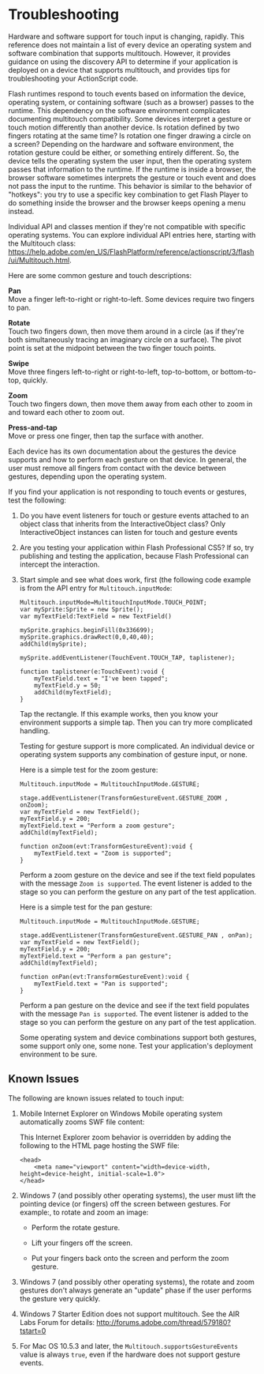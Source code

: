 # Troubleshooting

Hardware and software support for touch input is changing, rapidly. This
reference does not maintain a list of every device an operating system and
software combination that supports multitouch. However, it provides guidance on
using the discovery API to determine if your application is deployed on a device
that supports multitouch, and provides tips for troubleshooting your
ActionScript code.

Flash runtimes respond to touch events based on information the device,
operating system, or containing software (such as a browser) passes to the
runtime. This dependency on the software environment complicates documenting
multitouch compatibility. Some devices interpret a gesture or touch motion
differently than another device. Is rotation defined by two fingers rotating at
the same time? Is rotation one finger drawing a circle on a screen? Depending on
the hardware and software environment, the rotation gesture could be either, or
something entirely different. So, the device tells the operating system the user
input, then the operating system passes that information to the runtime. If the
runtime is inside a browser, the browser software sometimes interprets the
gesture or touch event and does not pass the input to the runtime. This behavior
is similar to the behavior of "hotkeys": you try to use a specific key
combination to get Flash Player to do something inside the browser and the
browser keeps opening a menu instead.

Individual API and classes mention if they're not compatible with specific
operating systems. You can explore individual API entries here, starting with
the Multitouch class:
<https://help.adobe.com/en_US/FlashPlatform/reference/actionscript/3/flash/ui/Multitouch.html>.

Here are some common gesture and touch descriptions:

**Pan**  
Move a finger left-to-right or right-to-left. Some devices require two fingers
to pan.

**Rotate**  
Touch two fingers down, then move them around in a circle (as if they're both
simultaneously tracing an imaginary circle on a surface). The pivot point is set
at the midpoint between the two finger touch points.

**Swipe**  
Move three fingers left-to-right or right-to-left, top-to-bottom, or
bottom-to-top, quickly.

**Zoom**  
Touch two fingers down, then move them away from each other to zoom in and
toward each other to zoom out.

**Press-and-tap**  
Move or press one finger, then tap the surface with another.

Each device has its own documentation about the gestures the device supports and
how to perform each gesture on that device. In general, the user must remove all
fingers from contact with the device between gestures, depending upon the
operating system.

If you find your application is not responding to touch events or gestures, test
the following:

1.  Do you have event listeners for touch or gesture events attached to an
    object class that inherits from the InteractiveObject class? Only
    InteractiveObject instances can listen for touch and gesture events

2.  Are you testing your application within Flash Professional CS5? If so, try
    publishing and testing the application, because Flash Professional can
    intercept the interaction.

3.  Start simple and see what does work, first (the following code example is
    from the API entry for `Multitouch.inputMode`:

        Multitouch.inputMode=MultitouchInputMode.TOUCH_POINT;
        var mySprite:Sprite = new Sprite();
        var myTextField:TextField = new TextField()

        mySprite.graphics.beginFill(0x336699);
        mySprite.graphics.drawRect(0,0,40,40);
        addChild(mySprite);

        mySprite.addEventListener(TouchEvent.TOUCH_TAP, taplistener);

        function taplistener(e:TouchEvent):void {
        	myTextField.text = "I've been tapped";
        	myTextField.y = 50;
        	addChild(myTextField);
        }

    Tap the rectangle. If this example works, then you know your environment
    supports a simple tap. Then you can try more complicated handling.

    Testing for gesture support is more complicated. An individual device or
    operating system supports any combination of gesture input, or none.

    Here is a simple test for the zoom gesture:

        Multitouch.inputMode = MultitouchInputMode.GESTURE;

        stage.addEventListener(TransformGestureEvent.GESTURE_ZOOM , onZoom);
        var myTextField = new TextField();
        myTextField.y = 200;
        myTextField.text = "Perform a zoom gesture";
        addChild(myTextField);

        function onZoom(evt:TransformGestureEvent):void {
        	myTextField.text = "Zoom is supported";
        }

    Perform a zoom gesture on the device and see if the text field populates
    with the message `Zoom is supported`. The event listener is added to the
    stage so you can perform the gesture on any part of the test application.

    Here is a simple test for the pan gesture:

        Multitouch.inputMode = MultitouchInputMode.GESTURE;

        stage.addEventListener(TransformGestureEvent.GESTURE_PAN , onPan);
        var myTextField = new TextField();
        myTextField.y = 200;
        myTextField.text = "Perform a pan gesture";
        addChild(myTextField);

        function onPan(evt:TransformGestureEvent):void {
        	myTextField.text = "Pan is supported";
        }

    Perform a pan gesture on the device and see if the text field populates with
    the message `Pan is supported`. The event listener is added to the stage so
    you can perform the gesture on any part of the test application.

    Some operating system and device combinations support both gestures, some
    support only one, some none. Test your application's deployment environment
    to be sure.

## Known Issues

The following are known issues related to touch input:

1.  Mobile Internet Explorer on Windows Mobile operating system automatically
    zooms SWF file content:

    This Internet Explorer zoom behavior is overridden by adding the following
    to the HTML page hosting the SWF file:

        <head>
        	<meta name="viewport" content="width=device-width, height=device-height, initial-scale=1.0">
        </head>

2.  Windows 7 (and possibly other operating systems), the user must lift the
    pointing device (or fingers) off the screen between gestures. For example:,
    to rotate and zoom an image:

    - Perform the rotate gesture.

    - Lift your fingers off the screen.

    - Put your fingers back onto the screen and perform the zoom gesture.

3.  Windows 7 (and possibly other operating systems), the rotate and zoom
    gestures don't always generate an "update" phase if the user performs the
    gesture very quickly.

4.  Windows 7 Starter Edition does not support multitouch. See the AIR Labs
    Forum for details: <http://forums.adobe.com/thread/579180?tstart=0>

5.  For Mac OS 10.5.3 and later, the `Multitouch.supportsGestureEvents` value is
    always `true`, even if the hardware does not support gesture events.
